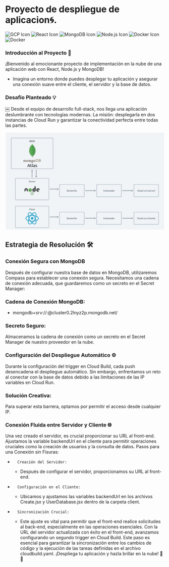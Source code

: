 # Proyecto de despliegue de aplicacion🌀.
![GCP Icon](https://img.icons8.com/color/96/000000/google-cloud.png) ![React Icon](https://reactjs.org/favicon.ico)  ![MongoDB Icon](https://img.icons8.com/color/96/000000/mongodb.png) ![Node.js Icon](https://nodejs.org/static/images/logo.svg) ![Docker Icon](https://www.vectorlogo.zone/logos/google_cloud_run/google_cloud_run-icon.svg) ![Docker](https://www.vectorlogo.zone/logos/docker/docker-icon.svg)




### Introducción al Proyecto 🚀
¡Bienvenido al emocionante proyecto de implementación en la nube de una aplicación web con React, Node.js y MongoDB! 

* Imagina un entorno donde puedes desplegar tu aplicación y asegurar una conexión suave entre el cliente, el servidor y la base de datos.

### Desafío Planteado 💡
￼
Desde el equipo de desarrollo full-stack, nos llega una aplicación deslumbrante con tecnologías modernas. La misión: desplegarla en dos instancias de Cloud Run y garantizar la conectividad perfecta entre todas las partes.

![react](img/planteamiento.png)

## Estrategia de Resolución 🛠️

### Conexión Segura con MongoDB
Después de configurar nuestra base de datos en MongoDB, utilizaremos Compass para establecer una conexión segura. Necesitamos una cadena de conexión adecuada, que guardaremos como un secreto en el Secret Manager:

### Cadena de Conexión MongoDB:

* mongodb+srv://<username>:<password>@cluster0.2lnyz2p.mongodb.net/

### Secreto Seguro:

Almacenamos la cadena de conexión como un secreto en el Secret Manager de nuestro proveedor en la nube.

### Configuración del Despliegue Automático ⚙️

Durante la configuración del trigger en Cloud Build, cada push desencadena el despliegue automático. Sin embargo, enfrentamos un reto al conectar con la base de datos debido a las limitaciones de las IP variables en Cloud Run.

### Solución Creativa:
Para superar esta barrera, optamos por permitir el acceso desde cualquier IP.

### Conexión Fluida entre Servidor y Cliente 🌐
Una vez creado el servidor, es crucial proporcionar su URL al front-end. Ajustamos la variable backendUrl en el cliente para permitir operaciones cruciales como la creación de usuarios y la consulta de datos.
Pasos para una Conexión sin Fisuras:
* 		Creación del Servidor:
    * Después de configurar el servidor, proporcionamos su URL al front-end.
* 		Configuración en el Cliente:
    * Ubicamos y ajustamos las variables backendUrl en los archivos Create.jsx y UserDatabase.jsx dentro de la carpeta client.
* 		Sincronización Crucial:
    * Este ajuste es vital para permitir que el front-end realice solicitudes al back-end, especialmente en las operaciones esenciales.
Con la URL del servidor actualizada con éxito en el front-end, avanzamos configurando un segundo trigger en Cloud Build. Este paso es esencial para garantizar la sincronización entre los cambios de código y la ejecución de las tareas definidas en el archivo cloudbuild.yaml. ¡Despliega tu aplicación y hazla brillar en la nube! 🚀🌐